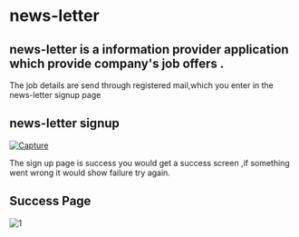 # news-letter

## news-letter is a information provider application which provide company's job offers .

The job details are send through registered mail,which you enter in the news-letter signup page

## news-letter signup 
[
![Capture](https://user-images.githubusercontent.com/73425624/115115346-a8813580-9fb1-11eb-9af1-f1fa96d8b7a7.PNG)
](url)

The sign up page is success you would get a success screen ,if something went wrong it would show failure try again.

## Success Page

![1](https://user-images.githubusercontent.com/73425624/115115520-85a35100-9fb2-11eb-95f0-f0abfdd57cbd.PNG)
